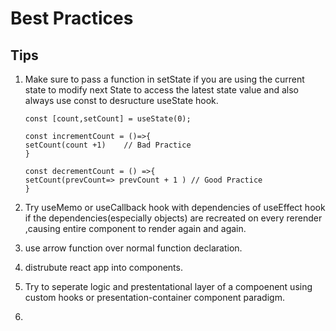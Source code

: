 # Best Practices


 ## Tips
 1. Make sure to pass a function in setState if you are using the current state to modify next State to access the latest state value and also always use const to desructure useState hook.
 
      ```
      const [count,setCount] = useState(0);
      
      const incrementCount = ()=>{
      setCount(count +1)    // Bad Practice
      }
      
      const decrementCount = () =>{
      setCount(prevCount=> prevCount + 1 ) // Good Practice
      }
      
      ```
      
  2. Try  useMemo or useCallback hook with dependencies of useEffect hook if the dependencies(especially objects) are recreated on every rerender ,causing entire component to render again and again.

  3.   use arrow function over normal function declaration.
  
  4.   distrubute react app into components.
  
  5.   Try to seperate logic and prestentational layer of a compoenent using custom hooks or presentation-container component paradigm.
  
  6.    
